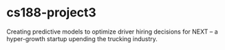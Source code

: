 # cs188-project3
Creating predictive models to optimize driver hiring decisions for NEXT – a hyper-growth startup upending the trucking industry.
